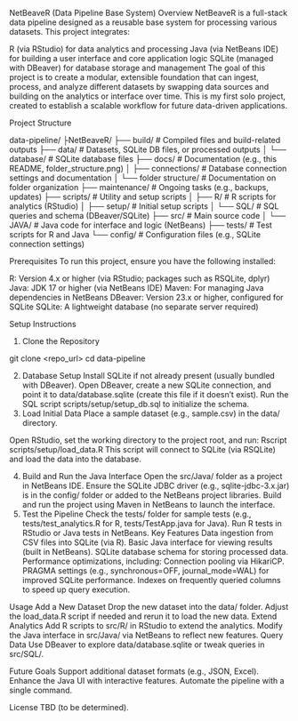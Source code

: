 NetBeaveR (Data Pipeline Base System)
Overview
NetBeaveR is a full-stack data pipeline designed as a reusable base system for processing various datasets. This project integrates:

R (via RStudio) for data analytics and processing
Java (via NetBeans IDE) for building a user interface and core application logic
SQLite (managed with DBeaver) for database storage and management
The goal of this project is to create a modular, extensible foundation that can ingest, process, and analyze different datasets by swapping data sources and building on the analytics or interface over time. This is my first solo project, created to establish a scalable workflow for future data-driven applications.

Project Structure

data-pipeline/
├NetBeaveR/
├── build/               # Compiled files and build-related outputs
├── data/                # Datasets, SQLite DB files, or processed outputs
│   └── database/        # SQLite database files
├── docs/                # Documentation (e.g., this README, folder_structure.png)
│   ├── connections/     # Database connection settings and documentation
│   └── folder structure/ # Documentation on folder organization
├── maintenance/         # Ongoing tasks (e.g., backups, updates)
├── scripts/             # Utility and setup scripts
│   ├── R/               # R scripts for analytics (RStudio)
│   ├── setup/           # Initial setup scripts
│   └── SQL/             # SQL queries and schema (DBeaver/SQLite)
├── src/                 # Main source code
│   └── JAVA/            # Java code for interface and logic (NetBeans)
├── tests/               # Test scripts for R and Java
└── config/              # Configuration files (e.g., SQLite connection settings)

Prerequisites
To run this project, ensure you have the following installed:

R: Version 4.x or higher (via RStudio; packages such as RSQLite, dplyr)
Java: JDK 17 or higher (via NetBeans IDE)
Maven: For managing Java dependencies in NetBeans
DBeaver: Version 23.x or higher, configured for SQLite
SQLite: A lightweight database (no separate server required)

Setup Instructions
1. Clone the Repository

git clone <repo_url>
cd data-pipeline

2. Database Setup
Install SQLite if not already present (usually bundled with DBeaver).
Open DBeaver, create a new SQLite connection, and point it to data/database.sqlite (create this file if it doesn’t exist).
Run the SQL script scripts/setup/setup_db.sql to initialize the schema.
3. Load Initial Data
Place a sample dataset (e.g., sample.csv) in the data/ directory.

Open RStudio, set the working directory to the project root, and run:
Rscript scripts/setup/load_data.R
This script will connect to SQLite (via RSQLite) and load the data into the database.

4. Build and Run the Java Interface
Open the src/Java/ folder as a project in NetBeans IDE.
Ensure the SQLite JDBC driver (e.g., sqlite-jdbc-3.x.jar) is in the config/ folder or added to the NetBeans project libraries.
Build and run the project using Maven in NetBeans to launch the interface.
5. Test the Pipeline
Check the tests/ folder for sample tests (e.g., tests/test_analytics.R for R, tests/TestApp.java for Java).
Run R tests in RStudio or Java tests in NetBeans.
Key Features
Data ingestion from CSV files into SQLite (via R).
Basic Java interface for viewing results (built in NetBeans).
SQLite database schema for storing processed data.
Performance optimizations, including:
Connection pooling via HikariCP.
PRAGMA settings (e.g., synchronous=OFF, journal_mode=WAL) for improved SQLite performance.
Indexes on frequently queried columns to speed up query execution.

Usage
Add a New Dataset
Drop the new dataset into the data/ folder.
Adjust the load_data.R script if needed and rerun it to load the new data.
Extend Analytics
Add R scripts to src/R/ in RStudio to extend the analytics.
Modify the Java interface in src/Java/ via NetBeans to reflect new features.
Query Data
Use DBeaver to explore data/database.sqlite or tweak queries in src/SQL/.

Future Goals
Support additional dataset formats (e.g., JSON, Excel).
Enhance the Java UI with interactive features.
Automate the pipeline with a single command.

License
TBD (to be determined).
